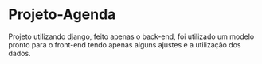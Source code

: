 # Projeto-Agenda
Projeto utilizando django, feito apenas o back-end, foi utilizado um modelo pronto para o front-end tendo apenas alguns ajustes e a utilização dos dados.